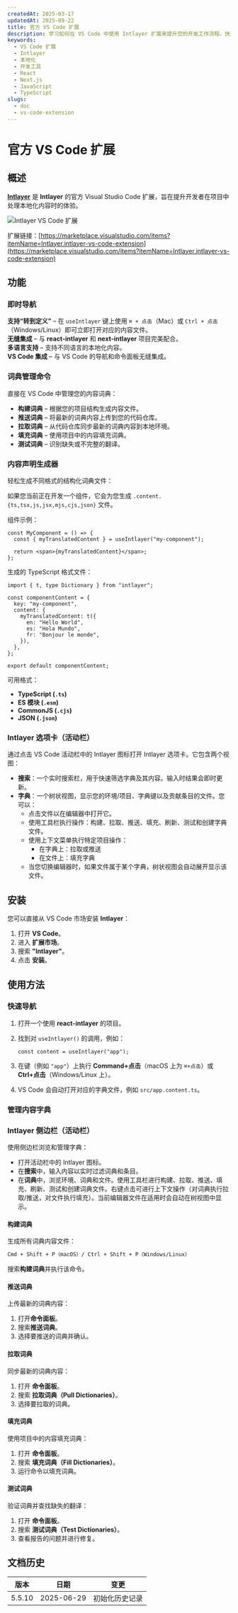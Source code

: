 ```yaml
---
createdAt: 2025-03-17
updatedAt: 2025-09-22
title: 官方 VS Code 扩展
description: 学习如何在 VS Code 中使用 Intlayer 扩展来提升您的开发工作流程。快速在本地化内容之间导航并高效管理您的字典。
keywords:
  - VS Code 扩展
  - Intlayer
  - 本地化
  - 开发工具
  - React
  - Next.js
  - JavaScript
  - TypeScript
slugs:
  - doc
  - vs-code-extension
---
```


# 官方 VS Code 扩展

## 概述

[**Intlayer**](https://marketplace.visualstudio.com/items?itemName=Intlayer.intlayer-vs-code-extension) 是 **Intlayer** 的官方 Visual Studio Code 扩展，旨在提升开发者在项目中处理本地化内容时的体验。

![Intlayer VS Code 扩展](https://github.com/aymericzip/intlayer/blob/main/docs/assets/vs_code_extension_demo.gif)

扩展链接：[https://marketplace.visualstudio.com/items?itemName=Intlayer.intlayer-vs-code-extension](https://marketplace.visualstudio.com/items?itemName=Intlayer.intlayer-vs-code-extension)

## 功能

### 即时导航

**支持“转到定义”** – 在 `useIntlayer` 键上使用 `⌘ + 点击`（Mac）或 `Ctrl + 点击`（Windows/Linux）即可立即打开对应的内容文件。  
**无缝集成** – 与 **react-intlayer** 和 **next-intlayer** 项目完美配合。  
**多语言支持** – 支持不同语言的本地化内容。  
**VS Code 集成** – 与 VS Code 的导航和命令面板无缝集成。

### 词典管理命令

直接在 VS Code 中管理您的内容词典：

- **构建词典** – 根据您的项目结构生成内容文件。
- **推送词典** – 将最新的词典内容上传到您的代码仓库。
- **拉取词典** – 从代码仓库同步最新的词典内容到本地环境。
- **填充词典** – 使用项目中的内容填充词典。
- **测试词典** – 识别缺失或不完整的翻译。

### 内容声明生成器

轻松生成不同格式的结构化词典文件：

如果您当前正在开发一个组件，它会为您生成 `.content.{ts,tsx,js,jsx,mjs,cjs,json}` 文件。

组件示例：

```tsx fileName="src/components/MyComponent/index.tsx"
const MyComponent = () => {
  const { myTranslatedContent } = useIntlayer("my-component");

  return <span>{myTranslatedContent}</span>;
};
```

生成的 TypeScript 格式文件：

```tsx fileName="src/components/MyComponent/index.content.ts"
import { t, type Dictionary } from "intlayer";

const componentContent = {
  key: "my-component",
  content: {
    myTranslatedContent: t({
      en: "Hello World",
      es: "Hola Mundo",
      fr: "Bonjour le monde",
    }),
  },
};

export default componentContent;
```

可用格式：

- **TypeScript (`.ts`)**
- **ES 模块 (`.esm`)**
- **CommonJS (`.cjs`)**
- **JSON (`.json`)**

### Intlayer 选项卡（活动栏）

通过点击 VS Code 活动栏中的 Intlayer 图标打开 Intlayer 选项卡。它包含两个视图：

- **搜索**：一个实时搜索栏，用于快速筛选字典及其内容。输入时结果会即时更新。
- **字典**：一个树状视图，显示您的环境/项目、字典键以及贡献条目的文件。您可以：
  - 点击文件以在编辑器中打开它。
  - 使用工具栏执行操作：构建、拉取、推送、填充、刷新、测试和创建字典文件。
  - 使用上下文菜单执行特定项目操作：
    - 在字典上：拉取或推送
    - 在文件上：填充字典
  - 当您切换编辑器时，如果文件属于某个字典，树状视图会自动展开显示该文件。

## 安装

您可以直接从 VS Code 市场安装 **Intlayer**：

1. 打开 **VS Code**。
2. 进入 **扩展市场**。
3. 搜索 **"Intlayer"**。
4. 点击 **安装**。

## 使用方法

### 快速导航

1. 打开一个使用 **react-intlayer** 的项目。
2. 找到对 `useIntlayer()` 的调用，例如：

   ```tsx
   const content = useIntlayer("app");
   ```

3. 在键（例如 `"app"`）上执行 **Command+点击**（macOS 上为 `⌘+点击`）或 **Ctrl+点击**（Windows/Linux 上）。
4. VS Code 会自动打开对应的字典文件，例如 `src/app.content.ts`。

### 管理内容字典

### Intlayer 侧边栏（活动栏）

使用侧边栏浏览和管理字典：

- 打开活动栏中的 Intlayer 图标。
- 在**搜索**中，输入内容以实时过滤词典和条目。
- 在**词典**中，浏览环境、词典和文件。使用工具栏进行构建、拉取、推送、填充、刷新、测试和创建词典文件。右键点击可进行上下文操作（对词典执行拉取/推送，对文件执行填充）。当前编辑器文件在适用时会自动在树视图中显示。

#### 构建词典

生成所有词典内容文件：

```sh
Cmd + Shift + P（macOS）/ Ctrl + Shift + P（Windows/Linux）
```

搜索**构建词典**并执行该命令。

#### 推送词典

上传最新的词典内容：

1. 打开**命令面板**。
2. 搜索**推送词典**。
3. 选择要推送的词典并确认。

#### 拉取词典

同步最新的词典内容：

1. 打开 **命令面板**。
2. 搜索 **拉取词典（Pull Dictionaries）**。
3. 选择要拉取的词典。

#### 填充词典

使用项目中的内容填充词典：

1. 打开 **命令面板**。
2. 搜索 **填充词典（Fill Dictionaries）**。
3. 运行命令以填充词典。

#### 测试词典

验证词典并查找缺失的翻译：

1. 打开 **命令面板**。
2. 搜索 **测试词典（Test Dictionaries）**。
3. 查看报告的问题并进行修复。

## 文档历史

| 版本   | 日期       | 变更           |
| ------ | ---------- | -------------- |
| 5.5.10 | 2025-06-29 | 初始化历史记录 |
